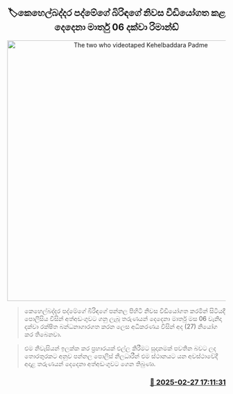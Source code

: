 <p align='center'><b><h2 align='center' title='The two who videotaped Kehelbaddara Padme's wife's house remanded until March 06th'>🏷කෙහෙල්බද්දර පද්මේගේ බිරිඳගේ නිවස වීඩියෝගත කළ දෙදෙනා මාර්තු 06 දක්වා රිමාන්ඩ්</h2></b></p>
<p align='center'><img src='https://helakuru.sgp1.cdn.digitaloceanspaces.com/esana/images/lib/court-gg.jpg' width='600' alt='The two who videotaped Kehelbaddara Padme's wife's house remanded until March 06th'></p>

> කෙහෙල්බද්දර පද්මේගේ බිරිඳගේ පන්නල පිහිටි නිවස විඩියෝගත කරමින් සිටියදී පොලීසිය විසින් අත්අඩංගුවට ගනු ලැබූ තරුණයන් දෙදෙනා මාර්තු මස 06 වැනිදා දක්වා රක්ෂිත බන්ධනාගාරගත කරන ලෙස අධිකරණය විසින් අද (27) නියෝග කර තිබෙනවා.

> එම නිවැසියන් ඉලක්ක කර ප්‍රහාරයක් එල්ල කිරීමට සූදානමක් පවතින බවට ලද තොරතුරකට අනුව පන්නල පොලිස් නිලධාරීන් එම ස්ථානයට යන අවස්ථාවේදී අදාළ තරුණයන් දෙදෙනා අත්අඩංගුවට ගෙන තිබුණා.



<h3 align='right'><a href='https://www.helakuru.lk/esana/p/107882/'>📅 2025-02-27 17:11:31</a></h3>
